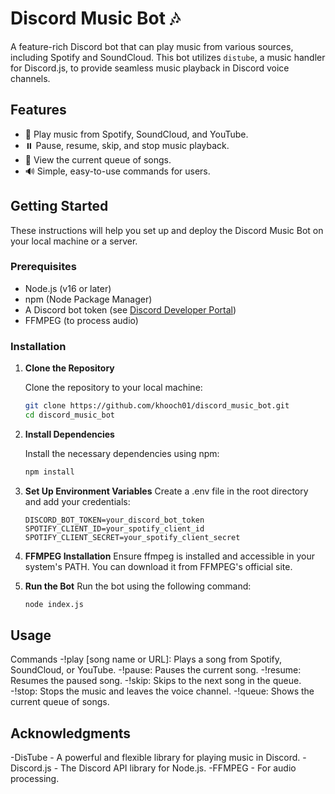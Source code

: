 # Discord Music Bot 🎶

A feature-rich Discord bot that can play music from various sources, including Spotify and SoundCloud. This bot utilizes `distube`, a music handler for Discord.js, to provide seamless music playback in Discord voice channels.

## Features

- 🎵 Play music from Spotify, SoundCloud, and YouTube.
- ⏸️ Pause, resume, skip, and stop music playback.
- 📜 View the current queue of songs.
- 🔊 Simple, easy-to-use commands for users.

## Getting Started

These instructions will help you set up and deploy the Discord Music Bot on your local machine or a server.

### Prerequisites

- Node.js (v16 or later)
- npm (Node Package Manager)
- A Discord bot token (see [Discord Developer Portal](https://discord.com/developers/applications))
- FFMPEG (to process audio)

### Installation

1. **Clone the Repository**

   Clone the repository to your local machine:

   ```bash
   git clone https://github.com/khooch01/discord_music_bot.git
   cd discord_music_bot

2. **Install Dependencies**

    Install the necessary dependencies using npm:

    ```bash
    npm install

3. **Set Up Environment Variables**
    Create a .env file in the root directory and add your credentials:

    ```env
    DISCORD_BOT_TOKEN=your_discord_bot_token
    SPOTIFY_CLIENT_ID=your_spotify_client_id
    SPOTIFY_CLIENT_SECRET=your_spotify_client_secret

4. **FFMPEG Installation**
    Ensure ffmpeg is installed and accessible in your system's PATH. You can download it from FFMPEG's official site.

5. **Run the Bot**
    Run the bot using the following command:
    ```bash
    node index.js

## Usage
Commands
-!play [song name or URL]: Plays a song from Spotify, SoundCloud, or YouTube.
-!pause: Pauses the current song.
-!resume: Resumes the paused song.
-!skip: Skips to the next song in the queue.
-!stop: Stops the music and leaves the voice channel.
-!queue: Shows the current queue of songs.

## Acknowledgments
-DisTube - A powerful and flexible library for playing music in Discord.
-Discord.js - The Discord API library for Node.js.
-FFMPEG - For audio processing.